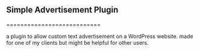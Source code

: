 ## Simple Advertisement Plugin
===========================

a plugin to allow custom text advertisement on a WordPress website. made for one of my clients but might be helpful for other users.
